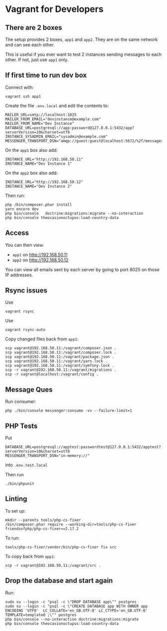 # Vagrant for Developers


## There are 2 boxes

The setup provides 2 boxes, `app1` and `app2`. They are on the same network and can see each other.

This is useful if you ever want to test 2 instances sending messages to each other. If not, just use `app1` only.


## If first time to run dev box

Connect with:

    vagrant ssh app1

Create the file `.env.local` and edit the contents to:

```
MAILER_URL=smtp://localhost:1025
MAILER_FROM_EMAIL="devinstance@example.com"
MAILER_FROM_NAME="Dev Instance"
DATABASE_URL=postgresql://app:password@127.0.0.1:5432/app?serverVersion=10&charset=utf8
INSTANCE_SYSADMIN_EMAIL="sysadmin@example.com"
MESSENGER_TRANSPORT_DSN="amqp://guest:guest@localhost:5672/%2f/messages"
```

On the `app1` box also add:

```
INSTANCE_URL="http://192.168.50.11"
INSTANCE_NAME="Dev Instance 1"
```

On the `app2` box also add:

```
INSTANCE_URL="http://192.168.50.12"
INSTANCE_NAME="Dev Instance 2"
```

Then run:

    php /bin/composer.phar install
    yarn encore dev
    php bin/console   doctrine:migrations:migrate --no-interaction    
    php bin/console theocasionoctupus:load-country-data


## Access

You can then view:

* `app1` on http://192.168.50.11
* `app2` on http://192.168.50.12

You can view all emails sent by each server by going to port 8025 on those IP addresses.

## Rsync issues

Use 

    vagrant rsync

Use 

    vagrant rsync-auto
    
    
Copy changed files back from `app1`:
    
    scp vagrant@192.168.50.11:/vagrant/composer.json .
    scp vagrant@192.168.50.11:/vagrant/composer.lock .
    scp vagrant@192.168.50.11:/vagrant/package.json .
    scp vagrant@192.168.50.11:/vagrant/yarn.lock .
    scp vagrant@192.168.50.11:/vagrant/symfony.lock .
    scp -r vagrant@192.168.50.11:/vagrant/migrations .
    scp -r vagrant@localhost:/vagrant/config .
        
## Message Ques

Run consumer:

    php ./bin/console messenger:consume -vv --failure-limit=1


## PHP Tests

Put

    DATABASE_URL=postgresql://apptest:passwordtest@127.0.0.1:5432/apptest?serverVersion=10&charset=utf8
    MESSENGER_TRANSPORT_DSN="in-memory://"
    
into `.env.test.local`

Then run

    ./bin/phpunit

## Linting

To set up:

    mkdir --parents tools/php-cs-fixer
    /bin/composer.phar require --working-dir=tools/php-cs-fixer friendsofphp/php-cs-fixer==2.17.2
    
To run:

    tools/php-cs-fixer/vendor/bin/php-cs-fixer fix src
    
To copy back from `app1`:

    scp -r vagrant@192.168.50.11:/vagrant/src .

## Drop the database and start again

Run:

    sudo su --login -c "psql -c \"DROP DATABASE app\"" postgres
    sudo su --login -c "psql -c \"CREATE DATABASE app WITH OWNER app ENCODING 'UTF8'  LC_COLLATE='en_GB.UTF-8' LC_CTYPE='en_GB.UTF-8'  TEMPLATE=template0 ;\"" postgres
    php bin/console --no-interaction doctrine:migrations:migrate
    php bin/console theocasionoctupus:load-country-data
 
 
 